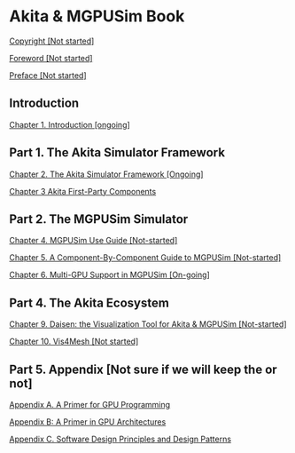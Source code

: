# Akita & MGPUSim Book

[Copyright [Not started]](Akita%20&%20MGPUSim%20Book%20844aae951a894181948d81889c176aa5/Copyright%20%5BNot%20started%5D%20ad311ce74f0c44c983e0d3142f1aaf79.md)

[Foreword [Not started]](Akita%20&%20MGPUSim%20Book%20844aae951a894181948d81889c176aa5/Foreword%20%5BNot%20started%5D%202a9b94139e4746a3a252b405ce274eb6.md)

[Preface [Not started]](Akita%20&%20MGPUSim%20Book%20844aae951a894181948d81889c176aa5/Preface%20%5BNot%20started%5D%20761f62d0241449f6bd7f1542423478c1.md)

## Introduction

[Chapter 1. Introduction [ongoing]](Akita%20&%20MGPUSim%20Book%20844aae951a894181948d81889c176aa5/Chapter%201%20Introduction%20%5Bongoing%5D%2063f63c81ed094da0b52913ed8143f783.md)

## Part 1. The Akita Simulator Framework

[Chapter 2. The Akita Simulator Framework [Ongoing]](Akita%20&%20MGPUSim%20Book%20844aae951a894181948d81889c176aa5/Chapter%202%20The%20Akita%20Simulator%20Framework%20%5BOngoing%5D%2078d8f860548f4135b57bb6fcf6d2c27d.md)

[Chapter 3 Akita First-Party Components](Akita%20&%20MGPUSim%20Book%20844aae951a894181948d81889c176aa5/Chapter%203%20Akita%20First-Party%20Components%200c92e8c3a42d4bd0941e7b5f04cea820.md)

## Part 2. The MGPUSim Simulator

[Chapter 4. MGPUSim Use Guide [Not-started]](Akita%20&%20MGPUSim%20Book%20844aae951a894181948d81889c176aa5/Chapter%204%20MGPUSim%20Use%20Guide%20%5BNot-started%5D%20a146678de6a94ca68d1171fea021e95c.md)

[Chapter 5. A Component-By-Component Guide to MGPUSim [Not-started]](Akita%20&%20MGPUSim%20Book%20844aae951a894181948d81889c176aa5/Chapter%205%20A%20Component-By-Component%20Guide%20to%20MGPUSi%20d75764a0087b4e28b42bc7186704373a.md)

[Chapter 6. Multi-GPU Support in MGPUSim [On-going]](Akita%20&%20MGPUSim%20Book%20844aae951a894181948d81889c176aa5/Chapter%206%20Multi-GPU%20Support%20in%20MGPUSim%20%5BOn-going%5D%201e6aaba87d144bb4b9008e3b16398184.md)

## Part 4. The Akita Ecosystem

[Chapter 9. Daisen: the Visualization Tool for Akita & MGPUSim [Not-started]](Akita%20&%20MGPUSim%20Book%20844aae951a894181948d81889c176aa5/Chapter%209%20Daisen%20the%20Visualization%20Tool%20for%20Akita%20%20fea210d001a840f7a240accd5d06ce71.md)

[Chapter 10. Vis4Mesh [Not started]](Akita%20&%20MGPUSim%20Book%20844aae951a894181948d81889c176aa5/Chapter%2010%20Vis4Mesh%20%5BNot%20started%5D%202b2ee5ada1d941098eff7cfa93694124.md)

## Part 5. Appendix [Not sure if we will keep the or not]

[Appendix A. A Primer for GPU Programming](Akita%20&%20MGPUSim%20Book%20844aae951a894181948d81889c176aa5/Appendix%20A%20A%20Primer%20for%20GPU%20Programming%2094c5936fee77459695983795dcaed45b.md)

[Appendix B: A Primer in GPU Architectures](Akita%20&%20MGPUSim%20Book%20844aae951a894181948d81889c176aa5/Appendix%20B%20A%20Primer%20in%20GPU%20Architectures%20bde865cbb75543ec8ed6f0411545a53f.md)

[Appendix C. Software Design Principles and Design Patterns](Akita%20&%20MGPUSim%20Book%20844aae951a894181948d81889c176aa5/Appendix%20C%20Software%20Design%20Principles%20and%20Design%20P%20c204941617be4ba985a1cc0e35a88028.md)